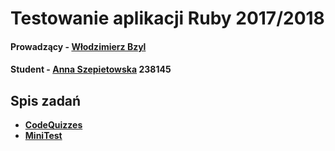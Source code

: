 

# Testowanie aplikacji Ruby 2017/2018

#### Prowadzący - [Włodzimierz Bzyl](https://github.com/wbzyl)

#### Student - [Anna Szepietowska](https://github.com/aszepietowska) 238145


## Spis zadań
* **[CodeQuizzes](https://github.com/my-rspec/hello-rspec-aszepietowska/tree/master/CodeQuizzes)**
* **[MiniTest](https://github.com/my-rspec/hello-rspec-aszepietowska/tree/master/MiniTest)**
